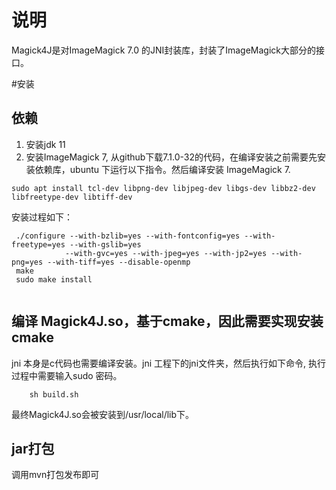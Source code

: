 # 说明
Magick4J是对ImageMagick 7.0 的JNI封装库，封装了ImageMagick大部分的接口。


#安装
## 依赖
1. 安装jdk 11
2. 安装ImageMagick 7, 从github下载7.1.0-32的代码，在编译安装之前需要先安装依赖库，ubuntu 下运行以下指令。然后编译安装 ImageMagick 7.

 ```
 sudo apt install tcl-dev libpng-dev libjpeg-dev libgs-dev libbz2-dev libfreetype-dev libtiff-dev

 ```


安装过程如下：

```
 ./configure --with-bzlib=yes --with-fontconfig=yes --with-freetype=yes --with-gslib=yes
            --with-gvc=yes --with-jpeg=yes --with-jp2=yes --with-png=yes --with-tiff=yes --disable-openmp
 make
 sudo make install
 
```

## 编译 Magick4J.so，基于cmake，因此需要实现安装cmake
jni 本身是c代码也需要编译安装。jni 工程下的jni文件夹，然后执行如下命令, 执行过程中需要输入sudo 密码。

```
    sh build.sh
```

最终Magick4J.so会被安装到/usr/local/lib下。

## jar打包
调用mvn打包发布即可

